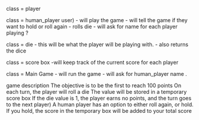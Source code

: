 class = player 


class = human_player  user)
    - will play the game 
    - will tell the game if they want to hold or roll again
    - rolls die 
    - will ask for name for each player playing ?


class = die 
            - this will be what the player will be playing with.
            - also returns the dice 

class = score box
            -will keep track of the current score for each player 


class = Main Game 
            - will run the game 
            - will ask for human_player name . 





game description 
The objective is to be the first to reach 100 points 
On each turn, the player will roll a die 
The value will be stored in a temporary score box 
If the die value is 1, the player earns no points, 
and the turn goes to the next player) 
A human player has an option to either roll again, 
or hold. If you hold, the score in the 
temporary box will be added to your total score 
 